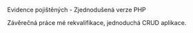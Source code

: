 
Evidence pojištěných - Zjednodušená verze PHP

Závěrečná práce mé rekvalifikace, jednoduchá CRUD aplikace.
